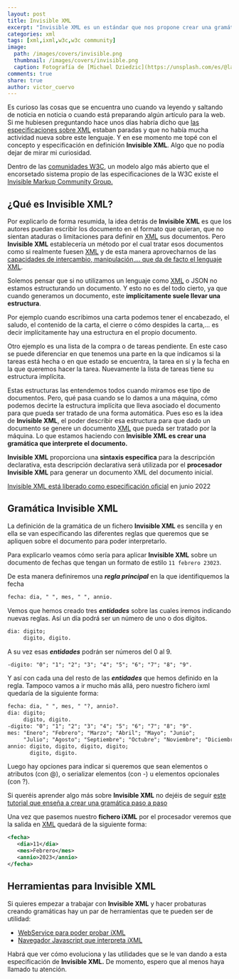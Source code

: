 ```yaml
---
layout: post
title: Invisible XML
excerpt: "Invisible XML es un estándar que nos propone crear una gramática para poder interpretar cualquier tipo de documento y convertirlo a XML para poder ser procesado de forma automática."
categories: xml
tags: [xml,ixml,w3c,w3c community]
image:
  path: /images/covers/invisible.png
  thumbnail: /images/covers/invisible.png
  caption: Fotografía de [Michael Dziedzic](https://unsplash.com/es/@lazycreekimages)
comments: true
share: true
author: victor_cuervo
---
```


Es curioso las cosas que se encuentra uno cuando va leyendo y saltando de noticia en noticia o cuando está preparando algún artículo para la web. Si me hubiesen preguntando hace unos días habría dicho que [las especificaciones sobre XML](https://www.manualweb.net/historia-del-xml/) estaban paradas y que no había mucha actividad nueva sobre este lenguaje. Y en ese momento me topé con el concepto y especificación en definición **Invisible XML**. Algo que no podía dejar de mirar mi curiosidad.


Dentro de las [comunidades W3C](https://www.w3.org/community/), un modelo algo más abierto que el encorsetado sistema propio de las especificaciones de la W3C existe el [Invisible Markup Community Group.](https://www.w3.org/community/ixml/)


## ¿Qué es Invisible XML?


Por explicarlo de forma resumida, la idea detrás de **Invisible XML** es que los autores puedan escribir los documento en el formato que quieran, que no sientan ataduras o limitaciones para definir en [XML](https://www.manualweb.net/xml/) sus documentos. Pero **Invisible XML** establecería un método por el cual tratar esos documentos como si realmente fuesen [XML](https://www.manualweb.net/xml/) y de esta manera aprovecharnos de las [capacidades de intercambio, manipulación,… que da de facto el lenguaje XML](https://manualweb.net/xml/introduccion-al-xml/#caracteristicas-xml).


Solemos pensar que si no utilizamos un lenguaje como [XML](https://www.manualweb.net/xml/) o JSON no estamos estructurando un documento. Y esto no es del todo cierto, ya que cuando generamos un documento, este **implícitamente suele llevar una estructura**.


Por ejemplo cuando escribimos una carta podemos tener el encabezado, el saludo, el contenido de la carta, el cierre o cómo despides la carta,… es decir implícitamente hay una estructura en el propio documento. 


Otro ejemplo es una lista de la compra o de tareas pendiente. En este caso se puede diferenciar en que tenemos una parte en la que indicamos si la tareas está hecha o en que estado se encuentra, la tarea en sí y la fecha en la que queremos hacer la tarea. Nuevamente la lista de tareas tiene su estructura implícita.


Estas estructuras las entendemos todos cuando miramos ese tipo de documentos. Pero, qué pasa cuando se lo damos a una máquina, cómo podemos decirte la estructura implícita que lleva asociado el documento para que pueda ser tratado de una forma automática. Pues eso es la idea de **Invisible XML**, el poder describir esa estructura para que dado un documento se genere un documento [XML](https://www.manualweb.net/xml/) que pueda ser tratado por la máquina. Lo que estamos haciendo con **Invisible XML es crear una gramática que interprete el documento.**


**Invisible XML** proporciona una **sintaxis específica** para la descripción declarativa, esta descripción declarativa será utilizada por el **procesador Invisible XML** para generar un documento XML del documento inicial.


[Invisible XML está liberado como especificación oficial](https://invisiblexml.org/1.0/) en junio 2022


## Gramática Invisible XML


La definición de la gramática de un fichero **Invisible XML** es sencilla y en ella se van especificando las diferentes reglas que queremos que se apliquen sobre el documento para poder interpretarlo.


Para explicarlo veamos cómo sería para aplicar **Invisible XML** sobre un documento de fechas que tengan un formato de estilo `11 febrero 23023`.


De esta manera definiremos una _**regla principal**_ en la que identifiquemos la fecha


```xml
fecha: dia, " ", mes, " ", annio.
```


Vemos que hemos creado tres _**entidades**_ sobre las cuales iremos indicando nuevas reglas. Así un día podrá ser un número de uno o dos dígitos.


```xml
dia: digito;
     digito, digito.
```


A su vez esas _**entidades**_ podrán ser números del 0 al 9.


```xml
-digito: "0"; "1"; "2"; "3"; "4"; "5"; "6"; "7"; "8"; "9".
```


Y así con cada una del resto de las _**entidades**_ que hemos definido en la regla. Tampoco vamos a ir mucho más allá, pero nuestro fichero ixml quedaría de la siguiente forma:


```xml
fecha: dia, " ", mes, " "?, annio?.
dia: digito;
     digito, digito.
-digito: "0"; "1"; "2"; "3"; "4"; "5"; "6"; "7"; "8"; "9".
mes: "Enero"; "Febrero"; "Marzo"; "Abril"; "Mayo"; "Junio";
     "Julio"; "Agosto"; "Septiembre"; "Octubre"; "Noviembre"; "Diciembre".
annio: digito, digito, digito, digito;
       digito, digito.
```


Luego hay opciones para indicar si queremos que sean elementos o atributos (con @), o serializar elementos (con -) u elementos opcionales (con ?).


Si queréis aprender algo más sobre **Invisible XML** no dejéis de seguir [este tutorial que enseña a crear una gramática paso a paso](https://homepages.cwi.nl/~steven/ixml/tutorial/tutorial.xhtml)


Una vez que pasemos nuestro **fichero iXML** por el procesador veremos que la salida en [XML](https://www.manualweb.net/xml/) quedará de la siguiente forma:


```xml
<fecha>
   <dia>11</dia>
   <mes>Febrero</mes>
   <annio>2023</annio>
</fecha>
```


## Herramientas para Invisible XML


Si quieres empezar a trabajar con **Invisible XML** y hacer probaturas creando gramáticas hay un par de herramientas que te pueden ser de utilidad:

- [WebService para poder probar iXML](https://homepages.cwi.nl/~steven/ixml/tutorial/run.html)
- [Navegador Javascript que interpreta iXML](https://johnlumley.github.io/jwiXML.xhtml)

Habrá que ver cómo evoluciona y las utilidades que se le van dando a esta especificación de **Invisible XML.** De momento, espero que al menos haya llamado tu atención.

